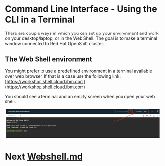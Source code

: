 # Command Line Interface - Using the CLI in a Terminal

There are couple ways in which you can set up your environment and work on your desktop/laptop, or in the Web Shell. The goal is to make a terminal window connected to Red Hat OpenShift cluster.

## The Web Shell environment

You might prefer to use a predefined environment in a terminal available over web browser. If that is a case use the following link: [https://workshop.shell.cloud.ibm.com](https://workshop.shell.cloud.ibm.com)

You should see a terminal and an empty screen when you open your web shell. 

<img src="/img/webshell.png">

# Next [Webshell.md]("webshell.md")
